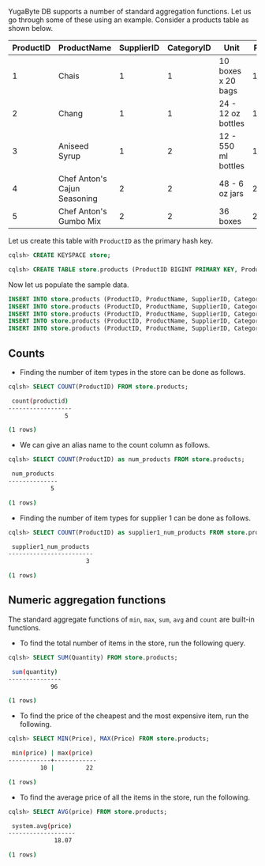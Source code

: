 

YugaByte DB supports a number of standard aggregation functions. Let us go through some of these using an example. Consider a products table as shown below.

| ProductID | ProductName          | SupplierID | CategoryID | Unit | Price | Quantity
| ---       | ---                  | ---        | ---        | ---  | --- | ---
| 1 | Chais                        | 1 | 1 | 10 boxes x 20 bags  | 18    | 25
| 2 | Chang                        | 1 | 1 | 24 - 12 oz bottles  | 19    | 12
| 3 | Aniseed Syrup                | 1 | 2 | 12 - 550 ml bottles | 10    | 10
| 4 | Chef Anton's Cajun Seasoning | 2 | 2 | 48 - 6 oz jars      | 22    | 9
| 5 | Chef Anton's Gumbo Mix       | 2 | 2 | 36 boxes            | 21.35 | 40


Let us create this table with `ProductID` as the primary hash key.

```{.sql .copy .separator-gt}
cqlsh> CREATE KEYSPACE store;
```
```{.sql .copy .separator-gt}
cqlsh> CREATE TABLE store.products (ProductID BIGINT PRIMARY KEY, ProductName VARCHAR, SupplierID INT, CategoryID INT, Unit TEXT, Price FLOAT, Quantity INT);
```

Now let us populate the sample data.

```{.sql .copy}
INSERT INTO store.products (ProductID, ProductName, SupplierID, CategoryID, Unit, Price, Quantity) VALUES (1, 'Chais', 1, 1, '10 boxes x 20 bags', 18, 25);
INSERT INTO store.products (ProductID, ProductName, SupplierID, CategoryID, Unit, Price, Quantity) VALUES (2, 'Chang', 1, 1, '24 - 12 oz bottles', 19, 12);
INSERT INTO store.products (ProductID, ProductName, SupplierID, CategoryID, Unit, Price, Quantity) VALUES (3, 'Aniseed Syrup', 1, 2, '12 - 550 ml bottles', 10, 10);
INSERT INTO store.products (ProductID, ProductName, SupplierID, CategoryID, Unit, Price, Quantity) VALUES (4, 'Chef Anton''s Cajun Seasoning', 2, 2, '48 - 6 oz jars', 22, 9);
INSERT INTO store.products (ProductID, ProductName, SupplierID, CategoryID, Unit, Price, Quantity) VALUES (5, 'Chef Anton''s Gumbo Mix', 2, 2, '36 boxes', 21.35, 40);
```


## Counts

- Finding the number of item types in the store can be done as follows.

```{.sql .copy .separator-gt}
cqlsh> SELECT COUNT(ProductID) FROM store.products;
```
```sh
 count(productid)
------------------
                5

(1 rows)
```

- We can give an alias name to the count column as follows.

```{.sql .copy .separator-gt}
cqlsh> SELECT COUNT(ProductID) as num_products FROM store.products;
```
```sh
 num_products
--------------
            5

(1 rows)
```


- Finding the number of item types for supplier 1 can be done as follows.

```{.sql .copy .separator-gt}
cqlsh> SELECT COUNT(ProductID) as supplier1_num_products FROM store.products WHERE SupplierID=1;
```
```sh
 supplier1_num_products
------------------------
                      3

(1 rows)
```


## Numeric aggregation functions

The standard aggregate functions of `min`, `max`, `sum`, `avg` and `count` are built-in functions.

- To find the total number of items in the store, run the following query.

```{.sql .copy .separator-gt}
cqlsh> SELECT SUM(Quantity) FROM store.products;
```
```sh
 sum(quantity)
---------------
            96

(1 rows)
```

- To find the price of the cheapest and the most expensive item, run the following.

```{.sql .copy .separator-gt}
cqlsh> SELECT MIN(Price), MAX(Price) FROM store.products;
```
```sh
 min(price) | max(price)
------------+------------
         10 |         22

(1 rows)
```

- To find the average price of all the items in the store, run the following.

```{.sql .copy .separator-gt}
cqlsh> SELECT AVG(price) FROM store.products;
```
```sh
 system.avg(price)
-------------------
             18.07

(1 rows)
```
